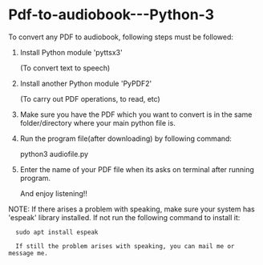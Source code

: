 # Pdf-to-audiobook---Python-3

To convert any PDF to audiobook, following steps must be followed:

1. Install Python module 'pyttsx3'

    (To convert text to speech)

2. Install another Python module 'PyPDF2' 

    (To carry out PDF operations, to read, etc)

3. Make sure you have the PDF which you want to convert is in the same folder/directory where your main python file is.

4. Run the program file(after downloading) by following command:

    python3 audiofile.py

5. Enter the name of your PDF file when its asks on terminal after running program.


    And enjoy listening!!
    



NOTE: If there arises a problem with speaking, make sure your system has 'espeak' library installed. If not run the following command to install it:
      
      sudo apt install espeak
      
      If still the problem arises with speaking, you can mail me or message me.
